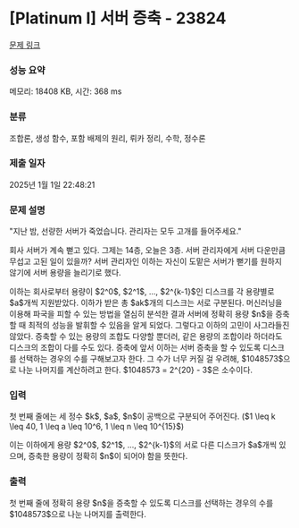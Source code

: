 # [Platinum I] 서버 증축 - 23824 

[문제 링크](https://www.acmicpc.net/problem/23824) 

### 성능 요약

메모리: 18408 KB, 시간: 368 ms

### 분류

조합론, 생성 함수, 포함 배제의 원리, 뤼카 정리, 수학, 정수론

### 제출 일자

2025년 1월 1일 22:48:21

### 문제 설명

<p>"지난 밤, 선량한 서버가 죽었습니다. 관리자는 모두 고개를 들어주세요."</p>

<p>회사 서버가 계속 뻗고 있다. 그제는 14층, 오늘은 3층. 서버 관리자에게 서버 다운만큼 무섭고 고된 일이 있을까? 서버 관리자인 이하는 자신이 도맡은  서버가 뻗기를 원하지 않기에 서버 용량을 늘리기로 했다.</p>

<p>이하는 회사로부터 용량이 $2^0$, $2^1$, ..., $2^{k-1}$인 디스크를 각 용량별로 $a$개씩 지원받았다. 이하가 받은 총 $ak$개의 디스크는 서로 구분된다. 머신러닝을 이용해 파국을 피할 수 있는 방법을 열심히 분석한 결과 서버에 정확히 용량 $n$을 증축할 때 최적의 성능을 발휘할 수 있음을 알게 되었다. 그렇다고 이하의 고민이 사그라들진 않았다. 증축할 수 있는 용량의 조합도 다양할 뿐더러, 같은 용량의 조합이라 하더라도 디스크의 조합이 다를 수도 있다. 증축에 앞서 이하는 서버 증축을 할 수 있도록 디스크를 선택하는 경우의 수를 구해보고자 한다. 그 수가 너무 커질 걸 우려해, $1048573$으로 나눈 나머지를 계산하려고 한다. $1048573 = 2^{20} - 3$은 소수이다.</p>

### 입력 

 <p>첫 번째 줄에는 세 정수 $k$, $a$, $n$이 공백으로 구분되어 주어진다. ($1 \leq k \leq 40, 1 \leq a \leq 10^6, 1 \leq n \leq 10^{15}$)</p>

<p>이는 이하에게 용량 $2^0$, $2^1$, ..., $2^{k-1}$의 서로 다른 디스크가 $a$개씩 있으며, 증축한 용량이 정확히 $n$이 되어야 함을 뜻한다.</p>

### 출력 

 <p>첫 번째 줄에 정확히 용량 $n$을 증축할 수 있도록 디스크를 선택하는 경우의 수를 $1048573$으로 나눈 나머지를 출력한다.</p>

